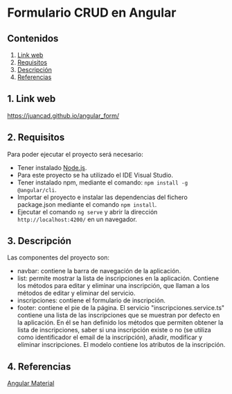 # Formulario CRUD en Angular

## Contenidos 
1. [Link web](#link-web)
2. [Requisitos](#requisitos)
3. [Descripción](#descripcion)
4. [Referencias](#referencias)

## 1. Link web <a name="link-web"/>
https://juancad.github.io/angular_form/

## 2. Requisitos<a name="requisitos"/>
Para poder ejecutar el proyecto será necesario:
- Tener instalado [Node.js](https://nodejs.org/es/download/).
- Para este proyecto se ha utilizado el IDE Visual Studio.
- Tener instalado npm, mediante el comando: `npm install -g @angular/cli`.
- Importar el proyecto e instalar las dependencias del fichero package.json mediante el comando `npm install`.
- Ejecutar el comando `ng serve` y abrir la dirección `http://localhost:4200/` en un navegador.

## 3. Descripción <a name="descripcion"/>

Las componentes del proyecto son:
- navbar: contiene la barra de navegación de la aplicación.
- list: permite mostrar la lista de inscripciones en la aplicación. Contiene los métodos para editar y eliminar una inscripción, que llaman a los métodos de editar y eliminar del servicio.
- inscripciones: contiene el formulario de inscripción.
- footer: contiene el pie de la página.
El servicio "inscripciones.service.ts" contiene una lista de las inscripciones que se muestran por defecto en la aplicación. En él se han definido los métodos que permiten obtener la lista de inscripciones, saber si una inscripción existe o no (se utiliza como identificador el email de la inscripción), añadir, modificar y eliminar inscripciones.
El modelo contiene los atributos de la inscripción.

## 4. Referencias <a name="referencias"/>

[Angular Material](https://material.angular.io/)
